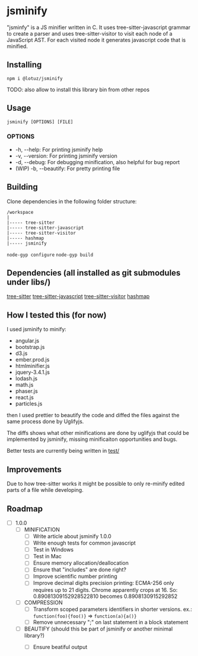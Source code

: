 # jsminify

"jsminfy" is a JS minifier written in C. It uses tree-sitter-javascript grammar
to create a parser and uses tree-sitter-visitor to visit each node of a
JavaScript AST. For each visited node it generates javascript code that is
minified.

## Installing

`npm i @lotuz/jsminify`

TODO: also allow to install this library bin from other repos

## Usage

`jsminify [OPTIONS] [FILE]`

### OPTIONS

* -h, --help: For printing jsminify help
* -v, --version: For printing jsminify version
* -d, --debug: For debugging minification, also helpful for bug report
* (WIP) -b, --beautify: For pretty printing file

## Building

Clone dependencies in the following folder structure:

```
/workspace
|
|----- tree-sitter
|----- tree-sitter-javascript
|----- tree-sitter-visitor
|----- hashmap
|----- jsminify
```

`node-gyp configure`
`node-gyp build`

## Dependencies (all installed as git submodules under libs/)

[tree-sitter](https://github.com/tree-sitter/tree-sitter)
[tree-sitter-javascript](https://github.com/tree-sitter/tree-sitter-javascript)
[tree-sitter-visitor](https://github.com/marcel0ll/tree-sitter-visitor)
[hashmap](https://github.com/tidwall/hashmap.c)

## How I tested this (for now)

I used jsminify to minify:

- angular.js
- bootstrap.js
- d3.js
- ember.prod.js
- htmlminifier.js
- jquery-3.4.1.js
- lodash.js
- math.js
- phaser.js
- react.js
- particles.js

then I used prettier to beautify the code and diffed the files against the same
process done by Uglifyjs.

The diffs shows what other minifications are done by uglifyjs that could be 
implemented by jsminify, missing minificaiton opportunities and bugs.

Better tests are currently being written in [test/](./test/README.md)

## Improvements

Due to how tree-sitter works it might be possible to only re-minify edited
parts of a file while developing.

## Roadmap

- [ ] 1.0.0
  * [ ] MINIFICATION
    - [ ] Write article about jsminify 1.0.0
    - [ ] Write enough tests for common javascript
    - [ ] Test in Windows
    - [ ] Test in Mac
    - [ ] Ensure memory allocation/deallocation
    - [ ] Ensure that "includes" are done right?
    - [ ] Improve scientific number printing
    - [ ] Improve decimal digits precision printing: ECMA-256 only requires up
          to 21 digits. Chrome apparently crops at 16. So:
          0.89081309152928522810 becomes 0.8908130915292852
  * [ ] COMPRESSION
    - [ ] Transform scoped parameters identifiers in shorter versions. ex.:
          `function(foo){foo()}` => `function(a){a()}`
    - [ ] Remove unnecessary ";" on last statement in a block statement
  * [ ] BEAUTIFY (should this be part of jsminify or another minimal library?)
    - [ ] Ensure beatiful output

